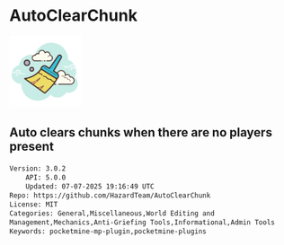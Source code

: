 # AutoClearChunk
<img src="https://raw.githubusercontent.com/HazardTeam/AutoClearChunk/f40c47f21458891175d5addaede2c2801fcbcb26/icon.png" width="128" height="128" />

## Auto clears chunks when there are no players present
```properties
Version: 3.0.2
    API: 5.0.0
    Updated: 07-07-2025 19:16:49 UTC
Repo: https://github.com/HazardTeam/AutoClearChunk
License: MIT
Categories: General,Miscellaneous,World Editing and Management,Mechanics,Anti-Griefing Tools,Informational,Admin Tools
Keywords: pocketmine-mp-plugin,pocketmine-plugins
```